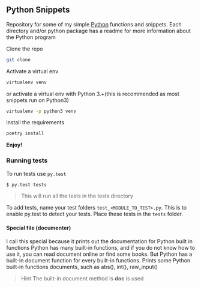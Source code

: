 ## Python Snippets

Repository for some of my simple [Python](https://www.python.org/ "Python") functions and snippets. Each directory
and/or python package has a readme for more information about the Python program

Clone the repo

``` sh
git clone

```

Activate a virtual env

``` sh
virtualenv venv
```

or activate a virtual env with Python 3.+(this is recommended as most snippets run on Python3)

``` sh
virtualenv -p python3 venv
```

install the requirements

``` sh
poetry install
```

**Enjoy!**

### Running tests

To run tests use `py.test`

``` sh
$ py.test tests
```

> This will run all the tests in the tests directory

To add tests, name your test folders `test_<MODULE_TO_TEST>.py`. This is to enable py.test to detect your tests. Place
these tests in the `tests` folder.

#### Special file (documenter)

I call this special because it prints out the documentation for Python built in functions Python has many built-in
functions, and if you do not know how to use it, you can read document online or find some books. But Python has a
built-in document function for every built-in functions. Prints some Python built-in functions documents, such as abs(),
int(), raw_input()

> Hint The built-in document method is __doc__ is used
